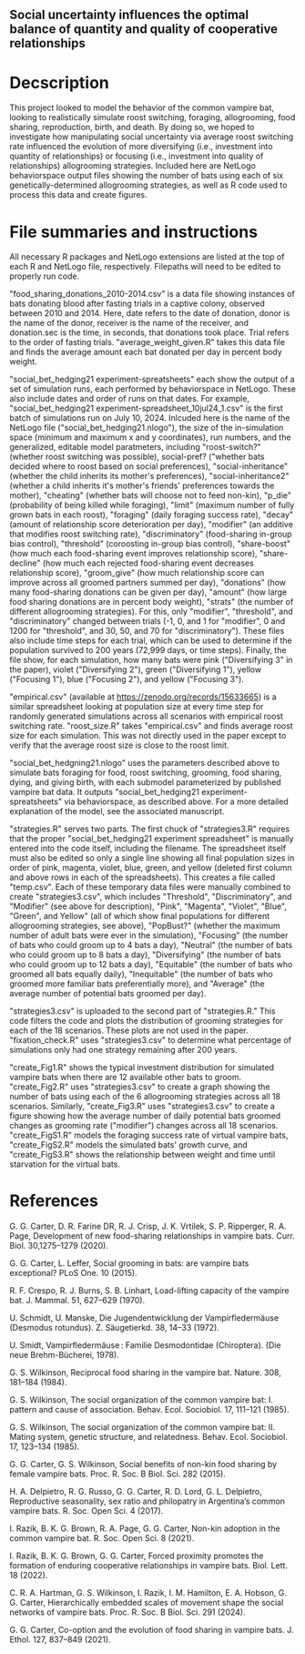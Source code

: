 ## Social uncertainty influences the optimal balance of quantity and quality of cooperative relationships

# Decscription
This project looked to model the behavior of the common vampire bat, looking to realistically simulate roost switching, foraging, allogrooming, food sharing, reproduction, birth, and death. By doing so, we hoped to investigate how manipulating social uncertainty via average roost switching rate influenced the evolution of more diversifying (i.e., investment into quantity of relationships) or focusing (i.e., investment into quality of relationships) allogrooming strategies. Included here are NetLogo behaviorspace output files showing the number of bats using each of six genetically-determined allogrooming strategies, as well as R code used to process this data and create figures.

# File summaries and instructions

All necessary R packages and NetLogo extensions are listed at the top of each R and NetLogo file, respectively. Filepaths will need to be edited to properly run code.

"food_sharing_donations_2010-2014.csv" is a data file showing instances of bats donating blood after fasting trials in a captive colony, observed between 2010 and 2014. Here, date refers to the date of donation, donor is the name of the donor, receiver is the name of the receiver, and donation.sec is the time, in seconds, that donations took place. Trial refers to the order of fasting trials. "average_weight_given.R" takes this data file and finds the average amount each bat donated per day in percent body weight.

"social_bet_hedging21 experiment-spreatsheets" each show the output of a set of simulation runs, each performed by behaviorspace in NetLogo. These also include dates and order of runs on that dates. For example, "social_bet_hedging21 experiment-spreadsheet_10jul24_1.csv" is the first batch of simulations run on July 10, 2024. Inlcuded here is the name of the NetLogo file ("social_bet_hedging21.nlogo"), the size of the in-simulation space (minimum and maximum x and y coordinates), run numbers, and the generalized, editable model paratmeters, including "roost-switch?" (whether roost switching was possible), social-pref? ("whether bats decided where to roost based on social preferences), "social-inheritance" (whether the child inherits its mother's preferences), "social-inheritance2" (whether a child inherits it's mother's friends' preferences towards the mother), "cheating" (whether bats will choose not to feed non-kin), "p_die" (probability of being killed while foraging), "limit" (maximum number of fully grown bats in each roost), "foraging" (daily foraging success rate), "decay" (amount of relationship score deterioration per day), "modifier" (an additive that modifies roost switching rate), "discriminatory" (food-sharing in-group bias control), "threshold" (coroosting in-group bias control), "share-boost" (how much each food-sharing event improves relationship score), "share-decline" (how much each rejected food-sharing event decreases relationship score), "groom_give" (how much relationship score can improve across all groomed partners summed per day), "donations" (how many food-sharing donations can be given per day), "amount" (how large food sharing donations are in percent body weight), "strats" (the number of different allogrooming strategies). For this, only "modifier", "threshold", and "discriminatory" changed between trials (-1, 0, and 1 for "modifier", 0 and 1200 for "threshold", and 30, 50, and 70 for "discriminatory"). These files also include time steps for each trial, which can be used to determine if the population survived to 200 years (72,999 days, or time steps). Finally, the file show, for each simulation, how many bats were pink ("Diversifying 3" in the paper), violet ("Diversifying 2"), green ("Diversifying 1"), yellow ("Focusing 1"), blue ("Focusing 2"), and yellow ("Focusing 3").

"empirical.csv" (available at https://zenodo.org/records/15633665) is a similar spreadsheet looking at population size at every time step for randomly generated simulations across all scenarios with empirical roost switching rate. "roost_size.R" takes "empirical.csv" and finds average roost size for each simulation. This was not directly used in the paper except to verify that the average roost size is close to the roost limit.

"social_bet_hedgning21.nlogo" uses the parameters described above to simulate bats foraging for food, roost switching, grooming, food sharing, dying, and giving birth, with each submodel parameterized by published vampire bat data. It outputs "social_bet_hedging21 experiment-spreatsheets" via behaviorspace, as described above. For a more detailed explanation of the model, see the associated manuscript.

"strategies.R" serves two parts. The first chuck of "strategies3.R" requires that the proper "social_bet_hedging21 experiment spreadsheet" is manually entered into the code itself, including the filename. The spreadsheet itself must also be edited so only a single line showing all final population sizes in order of pink, magenta, violet, blue, green, and yellow (deleted first column and above rows in each of the spreadsheets). This creates a file called "temp.csv". Each of these temporary data files were manually combined to create "strategies3.csv", which includes "Threshold", "Discriminatory", and "Modifier" (see above for description), "Pink", "Magenta", "Violet", "Blue", "Green", and Yellow" (all of which show final populations for different allogrooming strategies, see above), "PopBust?" (whether the maximum number of adult bats were ever in the simulation), "Focusing" (the number of bats who could groom up to 4 bats a day), "Neutral" (the number of bats who could groom up to 8 bats a day), "Diversifying" (the number of bats who could groom up to 12 bats a day), "Equitable" (the number of bats who groomed all bats equally daily), "Inequitable" (the number of bats who groomed more familiar bats preferentially more), and "Average" (the average number of potential bats groomed per day).

"strategies3.csv" is uploaded to the second part of "strategies.R." This code filters the code and plots the distribution of grooming strategies for each of the 18 scenarios. These plots are not used in the paper. "fixation_check.R" uses "strategies3.csv" to determine what percentage of simulations only had one strategy remaining after 200 years.

"create_Fig1.R" shows the typical investment distribution for simulated vampire bats when there are 12 available other bats to groom. "create_Fig2.R" uses "strategies3.csv" to create a graph showing the number of bats using each of the 6 allogrooming strategies across all 18 scenarios. Similarly, "create_Fig3.R" uses "strategies3.csv" to create a figure showing how the average number of daily potential bats groomed changes as grooming rate ("modifier") changes across all 18 scenarios. "create_FigS1.R" models the foraging success rate of virtual vampire bats, "create_FigS2.R" models the simulated bats' growth curve, and "create_FigS3.R" shows the relationship between weight and time until starvation for the virtual bats.

# References

G. G. Carter, D. R. Farine DR, R. J. Crisp, J. K. Vrtilek, S. P. Ripperger, R. A. Page, Development of new food-sharing relationships in vampire bats. Curr. Biol. 30,1275–1279 (2020). 

G. G. Carter, L. Leffer, Social grooming in bats: are vampire bats exceptional? PLoS One. 10 (2015). 

R. F. Crespo, R. J. Burns, S. B. Linhart, Load-lifting capacity of the vampire bat. J. Mammal. 51, 627–629 (1970). 

U. Schmidt, U. Manske, Die Jugendentwicklung der Vampirfledermäuse (Desmodus rotundus). Z. Säugetierkd. 38, 14–33 (1972). 

U. Smidt, Vampirfledermäuse : Familie Desmodontidae (Chiroptera). (Die neue Brehm-Bücherei, 1978). 

G. S. Wilkinson, Reciprocal food sharing in the vampire bat. Nature. 308, 181–184 (1984). 

G. S. Wilkinson, The social organization of the common vampire bat: I. pattern and cause of association. Behav. Ecol. Sociobiol. 17, 111–121 (1985). 

G. S. Wilkinson, The social organization of the common vampire bat: II. Mating system, genetic structure, and relatedness. Behav. Ecol. Sociobiol. 17, 123–134 (1985). 

G. G. Carter, G. S. Wilkinson, Social benefits of non-kin food sharing by female vampire bats. Proc. R. Soc. B Biol. Sci. 282 (2015).

H. A. Delpietro, R. G. Russo, G. G. Carter, R. D. Lord, G. L. Delpietro, Reproductive seasonality, sex ratio and philopatry in Argentina’s common vampire bats. R. Soc. Open Sci. 4 (2017). 

I. Razik, B. K. G. Brown, R. A. Page, G. G. Carter, Non-kin adoption in the common vampire bat. R. Soc. Open Sci. 8 (2021). 

I. Razik, B. K. G. Brown, G. G. Carter, Forced proximity promotes the formation of enduring cooperative relationships in vampire bats. Biol. Lett. 18 (2022). 

C. R. A. Hartman, G. S. Wilkinson, I. Razik, I. M. Hamilton, E. A. Hobson, G. G. Carter, Hierarchically embedded scales of movement shape the social networks of vampire bats. Proc. R. Soc. B Biol. Sci. 291 (2024). 

G. G. Carter, Co-option and the evolution of food sharing in vampire bats. J. Ethol. 127, 837–849 (2021). 
